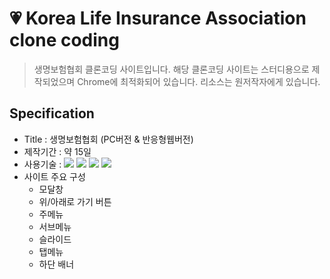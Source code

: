 # 💗 Korea Life Insurance Association clone coding

> 생명보험협회 클론코딩 사이트입니다.
> 해당 클론코딩 사이트는 스터디용으로 제작되었으며 Chrome에 최적화되어 있습니다. 리소스는 원저작자에게 있습니다. 

## Specification

  - Title : 생명보험협회 (PC버전 & 반응형웹버전)
  - 제작기간 : 약 15일
  - 사용기술 : <img src="https://img.shields.io/badge/-HTML5-blue?style=flat-square&logo=html5&logoColor=white"> <img src="https://img.shields.io/badge/-CSS3-orange?style=flat-square&logo=css3&logoColor=white"> <img src="https://img.shields.io/badge/-JavaScript-yellow?style=flat-square&logo=JavaScript&logoColor=white"> <img src="https://img.shields.io/badge/-jQuery-blue?style=flat-square&logo=jQuery&logoColor=white">
  - 사이트 주요 구성 
    - 모달창
    - 위/아래로 가기 버튼
    - 주메뉴
    - 서브메뉴
    - 슬라이드
    - 탭메뉴
    - 하단 배너
